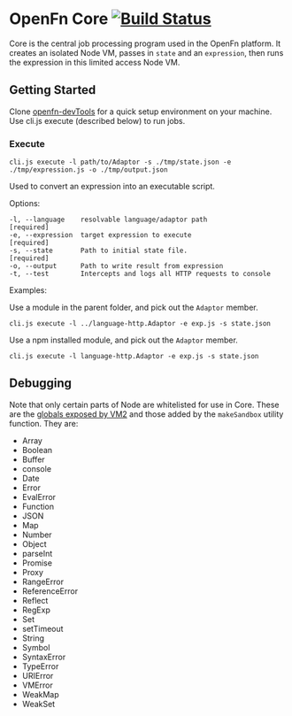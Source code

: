 # OpenFn Core [![Build Status](https://travis-ci.org/OpenFn/core.svg?branch=master)](https://travis-ci.org/OpenFn/core)

Core is the central job processing program used in the OpenFn platform. It
creates an isolated Node VM, passes in `state` and an `expression`, then runs
the expression in this limited access Node VM.

## Getting Started

Clone [openfn-devTools](https://github.com/OpenFn/openfn-devtools) for a quick setup environment on your machine.  
Use cli.js execute (described below) to run jobs.

### Execute

`cli.js execute -l path/to/Adaptor -s ./tmp/state.json -e ./tmp/expression.js -o ./tmp/output.json`

Used to convert an expression into an executable script.

Options:

```
-l, --language    resolvable language/adaptor path                [required]
-e, --expression  target expression to execute                    [required]
-s, --state       Path to initial state file.                     [required]
-o, --output      Path to write result from expression
-t, --test        Intercepts and logs all HTTP requests to console
```

Examples:

Use a module in the parent folder, and pick out the `Adaptor` member.

```
cli.js execute -l ../language-http.Adaptor -e exp.js -s state.json
```

Use a npm installed module, and pick out the `Adaptor` member.

```
cli.js execute -l language-http.Adaptor -e exp.js -s state.json
```

## Debugging

Note that only certain parts of Node are whitelisted for use in Core.
These are the [globals exposed by VM2](https://github.com/patriksimek/vm2/blob/a63bef73e7239f9d14e48280b3c6f6763a5145d5/lib/main.js#L240-L265)
and those added by the `makeSandbox` utility function. They are:
- Array
- Boolean
- Buffer
- console
- Date
- Error
- EvalError
- Function
- JSON
- Map
- Number
- Object
- parseInt
- Promise
- Proxy
- RangeError
- ReferenceError
- Reflect
- RegExp
- Set
- setTimeout
- String
- Symbol
- SyntaxError
- TypeError
- URIError
- VMError
- WeakMap
- WeakSet